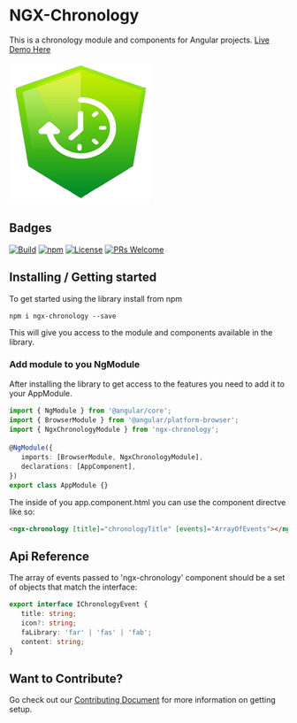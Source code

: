 # NGX-Chronology

This is a chronology module and components for Angular projects. [Live Demo Here](https://jr33d.github.io/ngx-chronology/)

![Logo of the project](./images/green/Icon_256.png)

## Badges

[![Build](https://img.shields.io/travis/JR33D/ngx-chronology.svg)](https://travis-ci.org/JR33D/ngx-chronology)
[![npm](https://img.shields.io/npm/v/ngx-chronology.svg)](https://www.npmjs.com/package/ngx-chronology)
[![License](https://img.shields.io/badge/License-Unlicense-blue.svg)](https://github.com/your/your-project/blob/master/LICENSE)
[![PRs Welcome](https://img.shields.io/badge/PRs-welcome-brightgreen.svg)](http://makeapullrequest.com)

## Installing / Getting started

To get started using the library install from npm

```shell
npm i ngx-chronology --save
```

This will give you access to the module and components available in the library.

### Add module to you NgModule

After installing the library to get access to the features you need to add it to your AppModule.

```ts
import { NgModule } from '@angular/core';
import { BrowserModule } from '@angular/platform-browser';
import { NgxChronologyModule } from 'ngx-chronology';

@NgModule({
   imports: [BrowserModule, NgxChronologyModule],
   declarations: [AppComponent],
})
export class AppModule {}
```

The inside of you app.component.html you can use the component directve like so:

```html
<ngx-chronology [title]="chronologyTitle" [events]="ArrayOfEvents"></ngx-chronology>
```

## Api Reference

The array of events passed to 'ngx-chronology' component should be a set of objects that match the interface:

```ts
export interface IChronologyEvent {
   title: string;
   icon?: string;
   faLibrary: 'far' | 'fas' | 'fab';
   content: string;
}
```

## Want to Contribute?

Go check out our [Contributing Document](/Contribute.md) for more information on getting setup.
